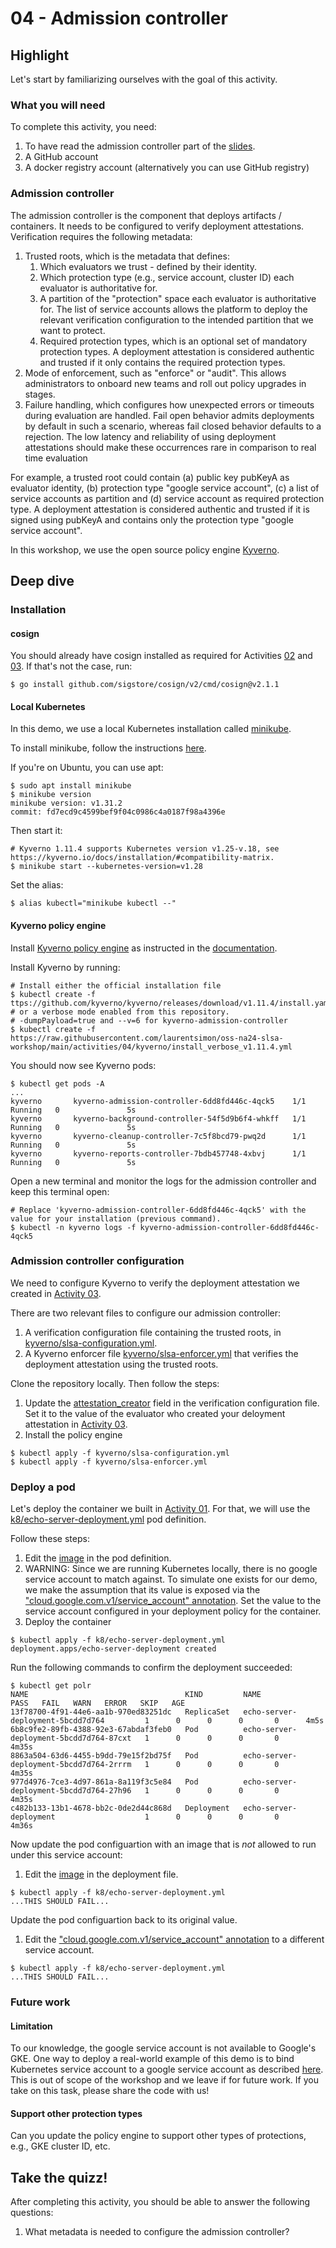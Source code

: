 # 04 - Admission controller

## Highlight

Let's start by familiarizing ourselves with the goal of this activity.

### What you will need

To complete this activity, you need:

1. To have read the admission controller part of the [slides](https://docs.google.com/presentation/d/1w3AWWdXQ8ePoT50R6Ujs-Ji_aXGBa1HmxHBcQIGgH2Q).
1. A GitHub account
1. A docker registry account (alternatively you can use GitHub registry)

### Admission controller

The admission controller is the component that deploys artifacts / containers. It needs to be configured to verify deployment attestations. Verification requires the following metadata:

1. Trusted roots, which is the metadata that defines:
    1. Which evaluators we trust - defined by their identity.
    1. Which protection type (e.g., service account, cluster ID) each evaluator is authoritative for.
    1. A partition of the "protection" space each evaluator is authoritative for. The list of service accounts allows the platform to deploy the relevant verification configuration to the intended partition that we want to protect.
    1. Required protection types, which is an optional set of mandatory protection types. A deployment attestation is considered authentic and trusted if it only contains the required protection types. 
1. Mode of enforcement, such as "enforce" or "audit". This allows administrators to onboard new teams and roll out policy upgrades in stages.
1. Failure handling, which configures how unexpected errors or timeouts during evaluation are handled. Fail open behavior admits deployments by default in such a scenario, whereas fail closed behavior defaults to a rejection. The low latency and reliability of using deployment attestations should make these occurrences rare in comparison to real time evaluation

For example, a trusted root could contain (a) public key pubKeyA as evaluator identity, (b) protection type "google service account", (c) a list of service accounts as partition and (d) service account as required protection type.  A deployment attestation is considered authentic and trusted if it is signed using pubKeyA and contains only the protection type "google service account".

In this workshop, we use the open source policy engine [Kyverno](https://kyverno.io/).

## Deep dive

### Installation

#### cosign

You should already have cosign installed as required for Activities [02](https://github.com/laurentsimon/oss-na24-slsa-workshop/tree/main/activities/02) and [03](https://github.com/laurentsimon/oss-na24-slsa-workshop/tree/main/activities/03). If that's not the case, run:

```shell
$ go install github.com/sigstore/cosign/v2/cmd/cosign@v2.1.1
```

#### Local Kubernetes

In this demo, we use a local Kubernetes installation called [minikube](https://minikube.sigs.k8s.io/docs/start/).

To install minikube, follow the instructions [here](https://minikube.sigs.k8s.io/docs/start/).

If you're on Ubuntu, you can use apt:

```shell
$ sudo apt install minikube
$ minikube version
minikube version: v1.31.2
commit: fd7ecd9c4599bef9f04c0986c4a0187f98a4396e
```

Then start it:

```shell
# Kyverno 1.11.4 supports Kubernetes version v1.25-v.18, see https://kyverno.io/docs/installation/#compatibility-matrix.
$ minikube start --kubernetes-version=v1.28
```

Set the alias:

```shell
$ alias kubectl="minikube kubectl --"
```

#### Kyverno policy engine

Install [Kyverno policy engine](https://kyverno.io) as instructed in the [documentation](https://kyverno.io/docs/installation/).

Install Kyverno by running:

```shell
# Install either the official installation file
$ kubectl create -f ttps://github.com/kyverno/kyverno/releases/download/v1.11.4/install.yaml
# or a verbose mode enabled from this repository.
# -dumpPayload=true and --v=6 for kyverno-admission-controller 
$ kubectl create -f https://raw.githubusercontent.com/laurentsimon/oss-na24-slsa-workshop/main/activities/04/kyverno/install_verbose_v1.11.4.yml
```

You should now see Kyverno pods:

```shell
$ kubectl get pods -A
...
kyverno       kyverno-admission-controller-6dd8fd446c-4qck5    1/1     Running   0               5s
kyverno       kyverno-background-controller-54f5d9b6f4-whkff   1/1     Running   0               5s
kyverno       kyverno-cleanup-controller-7c5f8bcd79-pwq2d      1/1     Running   0               5s
kyverno       kyverno-reports-controller-7bdb457748-4xbvj      1/1     Running   0               5s
```

Open a new terminal and monitor the logs for the admission controller and keep this terminal open:

```shell
# Replace 'kyverno-admission-controller-6dd8fd446c-4qck5' with the value for your installation (previous command).
$ kubectl -n kyverno logs -f kyverno-admission-controller-6dd8fd446c-4qck5
```

### Admission controller configuration

We need to configure Kyverno to verify the deployment attestation we created in [Activity 03](https://github.com/laurentsimon/oss-na24-slsa-workshop/blob/main/activities/03/readme.md).

There are two relevant files to configure our admission controller:

1. A verification configuration file containing the trusted roots, in [kyverno/slsa-configuration.yml](https://github.com/laurentsimon/oss-na24-slsa-workshop-project1/blob/main/kyverno/slsa-configuration.yml).
1. A Kyverno enforcer file [kyverno/slsa-enforcer.yml](https://github.com/laurentsimon/oss-na24-slsa-workshop-project1/blob/main/kyverno/slsa-enforcer.yml) that verifies the deployment attestation using the trusted roots.

Clone the repository locally. Then follow the steps:

1. Update the [attestation_creator](https://github.com/laurentsimon/oss-na24-slsa-workshop-project1/blob/main/kyverno/slsa-configuration.yml#L16) field in the verification configuration file. Set it to the value of the evaluator who created your deloyment attestation in [Activity 03](https://github.com/laurentsimon/oss-na24-slsa-workshop/blob/main/activities/03/readme.md).
1. Install the policy engine

```shell
$ kubectl apply -f kyverno/slsa-configuration.yml
$ kubectl apply -f kyverno/slsa-enforcer.yml
```

### Deploy a pod

Let's deploy the container we built in [Activity 01](https://github.com/laurentsimon/oss-na24-slsa-workshop/blob/main/activities/01/readme.md). For that, we will use the [k8/echo-server-deployment.yml](https://github.com/laurentsimon/oss-na24-slsa-workshop-project1/blob/main/k8/echo-server-deployment.yml) pod definition.


Follow these steps:

1. Edit the [image](https://github.com/laurentsimon/oss-na24-slsa-workshop-project1/blob/main/k8/echo-server-deployment.yml#L23) in the pod definition.
1. WARNING: Since we are running Kubernetes locally, there is no google service account to match against. To simulate one exists for our demo, we make the assumption that its value is exposed via the ["cloud.google.com.v1/service_account" annotation](https://github.com/laurentsimon/oss-na24-slsa-workshop-project1/blob/main/k8/echo-server-deployment.yml#L18). Set the value to the service account configured in your deployment policy for the container.
1. Deploy the container

```shell
$ kubectl apply -f k8/echo-server-deployment.yml
deployment.apps/echo-server-deployment created
```

Run the following commands to confirm the deployment succeeded:

```shell
$ kubectl get polr
NAME                                   KIND         NAME                                      PASS   FAIL   WARN   ERROR   SKIP   AGE
13f78700-4f91-44e6-aa1b-970ed83251dc   ReplicaSet   echo-server-deployment-5bcdd7d764         1      0      0      0       0      4m5s
6b8c9fe2-89fb-4388-92e3-67abdaf3feb0   Pod          echo-server-deployment-5bcdd7d764-87cxt   1      0      0      0       0      4m35s
8863a504-63d6-4455-b9dd-79e15f2bd75f   Pod          echo-server-deployment-5bcdd7d764-2rrrm   1      0      0      0       0      4m35s
977d4976-7ce3-4d97-861a-8a119f3c5e84   Pod          echo-server-deployment-5bcdd7d764-27h96   1      0      0      0       0      4m35s
c482b133-13b1-4678-bb2c-0de2d44c868d   Deployment   echo-server-deployment                    1      0      0      0       0      4m36s
```

Now update the pod configuartion with an image that is _not_ allowed to run under this service account:

1. Edit the [image](https://github.com/laurentsimon/oss-na24-slsa-workshop-project1/blob/main/k8/echo-server-deployment.yml#L23) in the deployment file. 

```shell
$ kubectl apply -f k8/echo-server-deployment.yml
...THIS SHOULD FAIL...
```

Update the pod configuartion back to its original value.

1. Edit the ["cloud.google.com.v1/service_account" annotation](https://github.com/laurentsimon/oss-na24-slsa-workshop-project1/blob/main/k8/echo-server-deployment.yml#L18) to a different service account.

```shell
$ kubectl apply -f k8/echo-server-deployment.yml
...THIS SHOULD FAIL...
```

### Future work

#### Limitation

To our knowledge, the google service account is not available to Google's GKE. One way to deploy a real-world example
of this demo is to bind Kubernetes service account to a google service account as described [here](https://github.com/GoogleCloudPlatform/community/blob/master/archived/restrict-workload-identity-with-kyverno/index.md). This is out of scope of the workshop and we leave if for future work. If you take on this task, please share the code with us!

#### Support other protection types

Can you update the policy engine to support other types of protections, e.g., GKE cluster ID, etc. 

## Take the quizz!

After completing this activity, you should be able to answer the following questions:

1. What metadata is needed to configure the admission controller?
